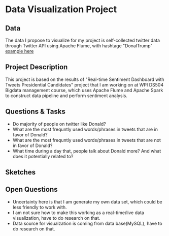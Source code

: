 # Data Visualization Project

## Data

The data I propose to visualize for my project is self-collected twitter data through Twitter API using Apache Flume, with hashtage "DonalTrump" [example here](https://gist.github.com/StefanZhang/a2ba319870c1d8b8135a16cdd4273d32)

## Project Description

This project is based on the results of "Real-time Sentiment Dashboard with Tweets Presidential Candidates" project that I am working on at WPI DS504 Bigdata management course, which uses Apache Flume and Apache Spark to construct data pipeline and perform sentiment analysis. 

## Questions & Tasks

 * Do majority of people on twitter like Donald? 
 * What are the most frequntly used words/phrases in tweets that are in favor of Donald? 
 * What are the most frequntly used words/phrases in tweets that are not in favor of Donald? 
 * What time during a day that, people talk about Donald more? And what does it potentially related to?

## Sketches




## Open Questions

  * Uncertainty here is that I am generate my own data set, which could be less friendly to work with.
  * I am not sure how to make this working as a real-time/live data visualization, have to do research on that. 
  * Data source for visualzation is coming from data base(MySQL), have to do research on that. 
